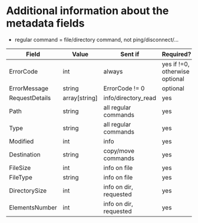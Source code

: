 
# Additional information about the metadata fields

 - regular command = file/directory command, not ping/disconnect/...

| Field          | Value         | Sent if                | Required?                      |
|----------------|---------------|------------------------|--------------------------------|
| ErrorCode      | int           | always                 | yes if !=0, otherwise optional |
| ErrorMessage   | string        | ErrorCode != 0         | optional                       |
| RequestDetails | array[string] | info/directory_read    | yes                            |
| Path           | string        | all regular commands   | yes                            |
| Type           | string        | all regular commands   | yes                            |
| Modified       | int           | info                   | yes                            |
| Destination    | string        | copy/move commands     | yes                            |
| FileSize       | int           | info on file           | yes                            |
| FileType       | string        | info on file           | yes                            |
| DirectorySize  | int           | info on dir, requested | yes                            |
| ElementsNumber | int           | info on dir, requested | yes                            |

